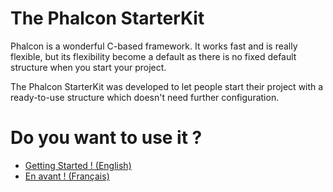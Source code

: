 # The Phalcon StarterKit

Phalcon is a wonderful C-based framework. It works fast and is really flexible, but its flexibility become a default as there is no fixed default structure when you start your project.

The Phalcon StarterKit was developed to let people start their project with a ready-to-use structure which doesn't need further configuration.

# Do you want to use it ?

* [Getting Started ! (English)](http://test.com)
* [En avant ! (Français)](https://github.com/GesJeremie/Phalcon-starterkit/wiki/Phalcon-StarterKit-(Fran%C3%A7ais))
